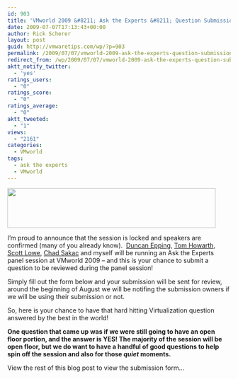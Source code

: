 ```yaml
---
id: 903
title: 'VMworld 2009 &#8211; Ask the Experts &#8211; Question Submission'
date: 2009-07-07T17:13:43+00:00
author: Rick Scherer
layout: post
guid: http://vmwaretips.com/wp/?p=903
permalink: /2009/07/07/vmworld-2009-ask-the-experts-question-submission/
redirect_from: /wp/2009/07/07/vmworld-2009-ask-the-experts-question-submission/
aktt_notify_twitter:
  - 'yes'
ratings_users:
  - "0"
ratings_score:
  - "0"
ratings_average:
  - "0"
aktt_tweeted:
  - "1"
views:
  - "2161"
categories:
  - VMworld
tags:
  - ask the experts
  - VMworld
---
```

<img class="aligncenter size-full wp-image-905" src="http://vmwaretips.com/wp/wp-content/uploads/2009/07/123.gif" alt="" width="470" height="90" srcset="http://vmwaretips.com/wp/wp-content/uploads/2009/07/123.gif 470w, http://vmwaretips.com/wp/wp-content/uploads/2009/07/123-300x57.gif 300w" sizes="(max-width: 470px) 100vw, 470px" />

I&#8217;m proud to announce that the session is locked and speakers are confirmed (many of you already know).  <a href="http://www.yellow-bricks.com/" target="_new">Duncan Epping</a>, <a href="http://www.planetvm.net" target="_new">Tom Howarth</a>, <a href="http://blog.scottlowe.org" target="_new">Scott Lowe</a>, <a href="http://virtualgeek.typepad.com" target="_new">Chad Sakac</a> and myself will be running an Ask the Experts panel session at VMworld 2009 &#8211; and this is your chance to submit a question to be reviewed during the panel session!

Simply fill out the form below and your submission will be sent for review, around the beginning of August we will be notifing the submission owners if we will be using their submission or not.

So, here is your chance to have that hard hitting Virtualization question answered by the best in the world!

**One question that came up was if we were still going to have an open floor portion, and the answer is YES! The majority of the session will be open floor, but we do want to have a handful of good questions to help spin off the session and also for those _quiet_ moments.**

View the rest of this blog post to view the submission form&#8230;

<!--more-->
